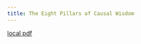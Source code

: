 ```yaml
---
title: The Eight Pillars of Causal Wisdom
---
```


[local pdf](../../../pdfs/The%20Eight%20Pillars%20of%20Causal%20Wisdom.pdf)